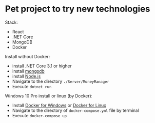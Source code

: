 # Pet project to try new technologies

Stack:

* React
* .NET Core
* MongoDB
* Docker

Install without Docker:

* install .NET Core 3.1 or higher
* install [mongodb](https://www.mongodb.com/download-center/community)
* install [Node.js](https://nodejs.org/en/)
* Navigate to the directory `./Server/MoneyManager`
* Execute `dotnet run`

Windows 10 Pro install or linux (by Docker):

* Install [Docker for Windows](https://download.docker.com/win/stable/Docker%20for%20Windows%20Installer.exe) or [Docker for Linux](https://docs.docker.com/install/linux/docker-ce/ubuntu/)
* Navigate to the directory of `docker-compose.yml` file by terminal
* Execute `docker-compose up`

